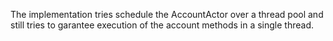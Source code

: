 The implementation tries schedule the AccountActor over a thread pool and still tries to garantee execution of the account methods in a single thread. 
